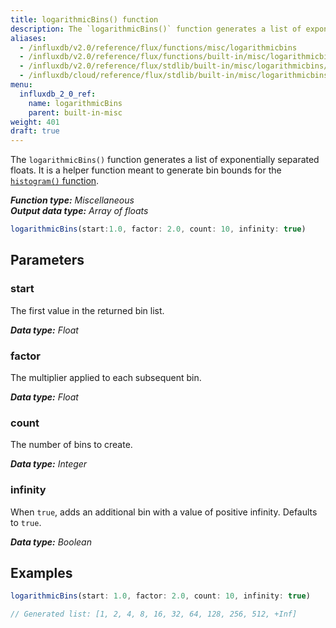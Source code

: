 ```yaml
---
title: logarithmicBins() function
description: The `logarithmicBins()` function generates a list of exponentially separated floats.
aliases:
  - /influxdb/v2.0/reference/flux/functions/misc/logarithmicbins
  - /influxdb/v2.0/reference/flux/functions/built-in/misc/logarithmicbins/
  - /influxdb/v2.0/reference/flux/stdlib/built-in/misc/logarithmicbins/
  - /influxdb/cloud/reference/flux/stdlib/built-in/misc/logarithmicbins/
menu:
  influxdb_2_0_ref:
    name: logarithmicBins
    parent: built-in-misc
weight: 401
draft: true
---
```


The `logarithmicBins()` function generates a list of exponentially separated floats.
It is a helper function meant to generate bin bounds for the
[`histogram()` function](/influxdb/v2.0/reference/flux/stdlib/built-in/transformations/histogram).

_**Function type:** Miscellaneous_  
_**Output data type:** Array of floats_

```js
logarithmicBins(start:1.0, factor: 2.0, count: 10, infinity: true)
```

## Parameters

### start
The first value in the returned bin list.

_**Data type:** Float_

### factor
The multiplier applied to each subsequent bin.

_**Data type:** Float_

### count
The number of bins to create.

_**Data type:** Integer_

### infinity
When `true`, adds an additional bin with a value of positive infinity.
Defaults to `true`.

_**Data type:** Boolean_

## Examples
```js
logarithmicBins(start: 1.0, factor: 2.0, count: 10, infinity: true)

// Generated list: [1, 2, 4, 8, 16, 32, 64, 128, 256, 512, +Inf]
```
